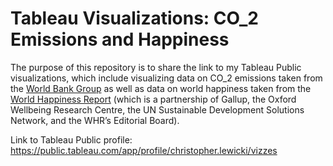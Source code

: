 # Tableau Visualizations: CO_2 Emissions and Happiness

The purpose of this repository is to share the link to my Tableau Public visualizations, which include visualizing data on CO_2 emissions taken from the [World Bank Group](https://www.worldbank.org/) as well as data on world happiness taken from the [World Happiness Report](https://worldhappiness.report/) (which is a partnership of Gallup, the Oxford Wellbeing Research Centre, the UN Sustainable Development Solutions Network, and the WHR’s Editorial Board).

Link to Tableau Public profile: https://public.tableau.com/app/profile/christopher.lewicki/vizzes
